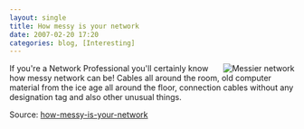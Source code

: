 ```yaml
---
layout: single
title: How messy is your network 
date: 2007-02-20 17:20
categories: blog, [Interesting]
---
```

<a href="/public/uploads/2007/03/69.jpg" title="Messier network"><img src="/public/uploads/2007/03/69.thumbnail.jpg" alt="Messier network" align="right" /></a> If you're a Network Professional you'll certainly know how messy network can be! Cables all around the room, old computer material from the ice age all around the floor, connection cables without any designation tag and also other unusual things.

Source: <a href="http://necromanc.blogspot.com/2006/08/how-messy-is-your-network.html">how-messy-is-your-network</a>
